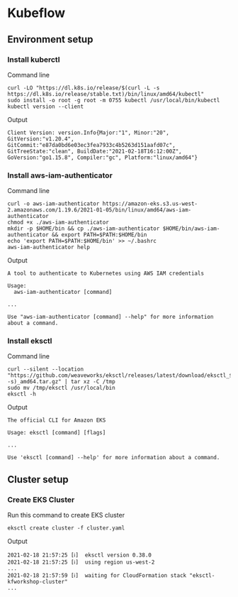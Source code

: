 # Kubeflow

## Environment setup
### Install kuberctl
Command line
```
curl -LO "https://dl.k8s.io/release/$(curl -L -s https://dl.k8s.io/release/stable.txt)/bin/linux/amd64/kubectl"
sudo install -o root -g root -m 0755 kubectl /usr/local/bin/kubectl
kubectl version --client
```
Output
```
Client Version: version.Info{Major:"1", Minor:"20", GitVersion:"v1.20.4", GitCommit:"e87da0bd6e03ec3fea7933c4b5263d151aafd07c", GitTreeState:"clean", BuildDate:"2021-02-18T16:12:00Z", GoVersion:"go1.15.8", Compiler:"gc", Platform:"linux/amd64"}
```

### Install aws-iam-authenticator
Command line
```
curl -o aws-iam-authenticator https://amazon-eks.s3.us-west-2.amazonaws.com/1.19.6/2021-01-05/bin/linux/amd64/aws-iam-authenticator
chmod +x ./aws-iam-authenticator
mkdir -p $HOME/bin && cp ./aws-iam-authenticator $HOME/bin/aws-iam-authenticator && export PATH=$PATH:$HOME/bin
echo 'export PATH=$PATH:$HOME/bin' >> ~/.bashrc
aws-iam-authenticator help
```
Output
```
A tool to authenticate to Kubernetes using AWS IAM credentials

Usage:
  aws-iam-authenticator [command]

...

Use "aws-iam-authenticator [command] --help" for more information about a command.
```

### Install eksctl
Command line
```
curl --silent --location "https://github.com/weaveworks/eksctl/releases/latest/download/eksctl_$(uname -s)_amd64.tar.gz" | tar xz -C /tmp
sudo mv /tmp/eksctl /usr/local/bin
eksctl -h
```
Output
```
The official CLI for Amazon EKS

Usage: eksctl [command] [flags]

...

Use 'eksctl [command] --help' for more information about a command.
```


## Cluster setup
### Create EKS Cluster
Run this command to create EKS cluster
```
eksctl create cluster -f cluster.yaml
```
Output
```
2021-02-18 21:57:25 [ℹ]  eksctl version 0.38.0
2021-02-18 21:57:25 [ℹ]  using region us-west-2
...
2021-02-18 21:57:59 [ℹ]  waiting for CloudFormation stack "eksctl-kfworkshop-cluster"
...

```
